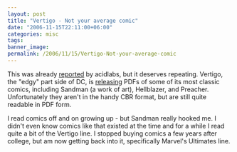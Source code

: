 ```yaml
---
layout: post
title: "Vertigo - Not your average comic"
date: "2006-11-15T22:11:00+06:00"
categories: misc 
tags: 
banner_image: 
permalink: /2006/11/15/Vertigo-Not-your-average-comic
---
```


This was already <a href="http://blog.acidlabs.org/2006/11/16/i-heart-vertigo/">reported</a> by acidlabs, but it deserves repeating. Vertigo, the "edgy" part side of DC, is <a href="http://www.dccomics.com/news/?nw=6186">releasing</a> PDFs of some of its most classic comics, including Sandman (a work of art), Hellblazer, and Preacher. Unfortunately they aren't in the handy CBR format, but are still quite readable in PDF form.

I read comics off and on growing up - but Sandman really hooked me. I didn't even know comics like that existed at the time and for a while I read quite a bit of the Vertigo line. I stopped buying comics a few years after college, but am now getting back into it, specifically Marvel's Ultimates line.